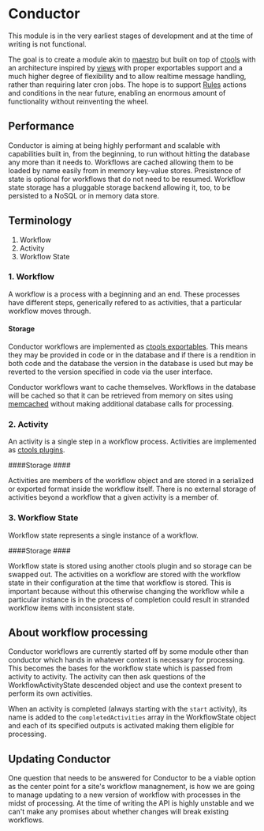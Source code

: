 # Conductor #

This module is in the very earliest stages of development and at the
time of writing is not functional.

The goal is to create a module akin to [maestro](http://drupal.org/project/maestro) but
built on top of [ctools](http://drupal.org/project/ctools) with an architecture inspired
by [views](http://drupal.org/project/views) with proper exportables support and a much
higher degree of flexibility and to allow realtime message handling, rather than requiring
later cron jobs.  The hope is to support [Rules](http://drupal.org/project/rules)
actions and conditions in the near future, enabling an enormous amount of functionality
without reinventing the wheel.

## Performance ##

Conductor is aiming at being highly performant and scalable with capabilities built in, from the
beginning, to run without hitting the database any more than it needs to.  Workflows are cached
allowing them to be loaded by name easily from in memory key-value stores.  Presistence of state
is optional for workflows that do not need to be resumed.  Workflow state storage has a pluggable
storage backend allowing it, too, to be persisted to a NoSQL or in memory data store.


## Terminology ##

1. Workflow
2. Activity
3. Workflow State

### 1. Workflow ###

A workflow is a process with a beginning and an end.  These processes have different steps, generically refered to as
activities, that a particular workflow moves through.

#### Storage ####

Conductor workflows are implemented as [ctools exportables](http://drupalcode.org/project/ctools.git/blob_plain/7.x-1.x:/help/export.html).
This means they may be provided in code or in the database and if there is a rendition
in both code and the database the version in the database is used but may be reverted
to the version specified in code via the user interface.

Conductor workflows want to cache themselves.  Workflows in the database will be cached
so that it can be retrieved from memory on sites using [memcached](http://drupal.org/project/memcache)
without making additional database calls for processing.

### 2. Activity ###

An activity is a single step in a workflow process.
Activities are implemented as [ctools plugins](http://drupalcode.org/project/ctools.git/blob_plain/7.x-1.x:/help/plugins-api.html).

####Storage ####

Activities are members of the workflow object and are stored in a serialized or exported
format inside the workflow itself.  There is no external storage of activities beyond a
workflow that a given activity is a member of.


### 3. Workflow State ###

Workflow state represents a single instance of a workflow.

####Storage ####

Workflow state is stored using another ctools plugin and so storage can be swapped out.
The activities on a workflow are stored with the workflow state in their configuration
at the time that workflow is stored.  This is important because without this otherwise
changing the workflow while a particular instance is in the process of completion could
result in stranded workflow items with inconsistent state.

## About workflow processing ##

Conductor workflows are currently started off by some module other than conductor which
hands in whatever context is necessary for processing.  This becomes the bases for the
workflow state which is passed from activity to activity.  The activity can then ask
questions of the WorkflowActivityState descended object and use the context present to perform
its own activities.

When an activity is completed (always starting with the `start` activity), its name is
added to the `completedActivities` array in the WorkflowState object and each of its
specified outputs is activated making them eligible for processing.

## Updating Conductor ##

One question that needs to be answered for Conductor to be a viable option as the center
point for a site's workflow managnement, is how we are going to manage updating to a new
version of workflow with processes in the midst of processing.  At the time of writing the
API is highly unstable and we can't make any promises about whether changes will break
existing workflows.
